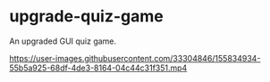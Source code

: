 # upgrade-quiz-game
An upgraded GUI quiz game. 


https://user-images.githubusercontent.com/33304846/155834934-55b5a925-68df-4de3-8164-04c44c31f351.mp4

